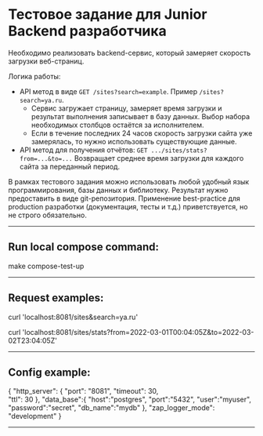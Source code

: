 # Тестовое задание для Junior Backend разработчика

Необходимо реализовать backend-сервис, который замеряет скорость загрузки веб-страниц.

Логика работы:

- API метод в виде `GET /sites?search=example`. Пример `/sites?search=ya.ru`.
    - Сервис загружает страницу, замеряет время загрузки и результат выполнения записывает в базу данных. Выбор набора необходимых столбцов остаётся за исполнителем.
    - Если в течение последних 24 часов скорость загрузки сайта уже замерялась, то нужно использовать существующие данные.
- API метод для получения отчётов: `GET .../sites/stats?from=...&to=...` Возвращает среднее время загрузки для каждого сайта за переданный период.

В рамках тестового задания можно использовать любой удобный язык программирования, базы данных и библиотеку. Результат нужно предоставить в виде git-репозитория. Применение best-practice для production разработки (документация, тесты и т.д.) приветствуется, но не строго обязательно.

---
## Run local compose command:

make compose-test-up

---

## Request examples:

curl 'localhost:8081/sites&search=ya.ru'

curl 'localhost:8081/sites/stats?from=2022-03-01T00:04:05Z&to=2022-03-02T23:04:05Z'

---
## Config example:


{
    "http_server": {
        "port": "8081",
        "timeout": 30,   
        "ttl": 30
    },
    "data_base":{
        "host":"postgres",
        "port":"5432",
        "user":"myuser",
        "password":"secret",
        "db_name":"mydb"
    },
    "zap_logger_mode": "development"
}

---